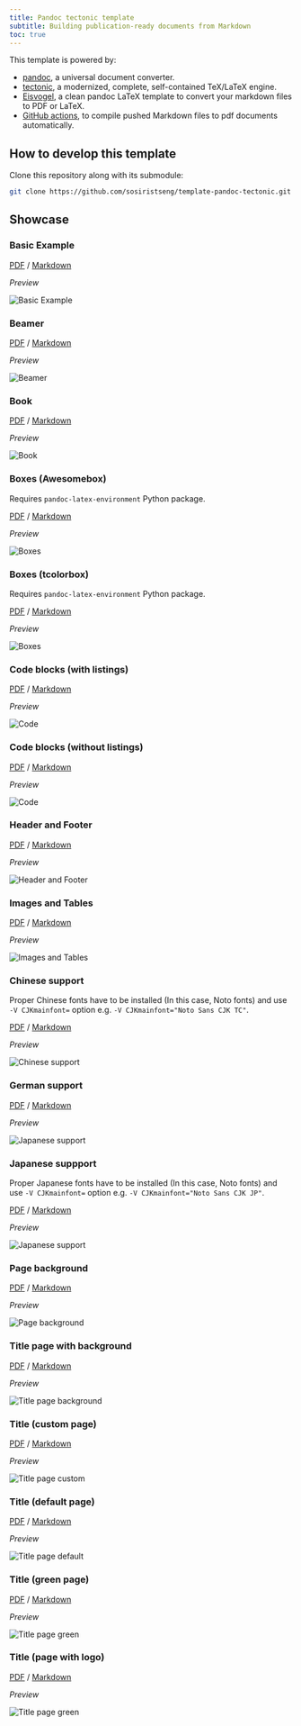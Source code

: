 ```yaml
---
title: Pandoc tectonic template
subtitle: Building publication-ready documents from Markdown
toc: true
---
```


This template is powered by:

- [pandoc](https://pandoc.org/), a universal document converter. 
- [tectonic](https://tectonic-typesetting.github.io/en-US/), a modernized, complete, self-contained TeX/LaTeX engine.
- [Eisvogel](https://github.com/Wandmalfarbe/pandoc-latex-template), a clean pandoc LaTeX template to convert your markdown files to PDF or LaTeX.
- [GitHub actions](https://github.com/features/actions), to compile pushed Markdown files to pdf documents automatically.

## How to develop this template

Clone this repository along with its submodule:

```bash
git clone https://github.com/sosiristseng/template-pandoc-tectonic.git --recursive
```

## Showcase

### Basic Example

[PDF](basic-example/document.pdf) / [Markdown](basic-example/document.md)

*Preview*

![Basic Example](basic-example/preview.png)


### Beamer

[PDF](beamer/document.pdf) / [Markdown](beamer/document.md)

*Preview*

![Beamer](beamer/preview.png)


### Book

[PDF](book/document.pdf) / [Markdown](book/document.md)

*Preview*

![Book](book/preview.png)


### Boxes (Awesomebox)

Requires `pandoc-latex-environment` Python package.

[PDF](boxes-with-pandoc-latex-environment-and-awesomebox/document.pdf) / [Markdown](boxes-with-pandoc-latex-environment-and-awesomebox/document.md)

*Preview*

![Boxes](boxes-with-pandoc-latex-environment-and-awesomebox/preview.png)


### Boxes (tcolorbox)

Requires `pandoc-latex-environment` Python package.

[PDF](boxes-with-pandoc-latex-environment-and-tcolorbox/document.md) / [Markdown](boxes-with-pandoc-latex-environment-and-tcolorbox/document.md)

*Preview*

![Boxes](boxes-with-pandoc-latex-environment-and-tcolorbox/preview.png)


### Code blocks (with listings)

[PDF](code-blocks-listings/document.pdf) / [Markdown](code-blocks-listings/document.md)

*Preview*

![Code](code-blocks-listings/preview.png)


### Code blocks (without listings)

[PDF](code-blocks-without-listings/document.pdf) / [Markdown](code-blocks-without-listings/document.md)

*Preview*

![Code](code-blocks-without-listings/preview.png)


### Header and Footer

[PDF](header-and-footer/document.pdf) / [Markdown](header-and-footer/document.md)

*Preview*

![Header and Footer](header-and-footer/preview.png)


### Images and Tables

[PDF](images-and-tables/document.pdf) / [Markdown](images-and-tables/document.md)

*Preview*

![Images and Tables](images-and-tables/preview.png)


### Chinese support

Proper Chinese fonts have to be installed (In this case, Noto fonts) and use `-V CJKmainfont=` option e.g. `-V CJKmainfont="Noto Sans CJK TC"`.

[PDF](language-chinese/document.pdf) / [Markdown](language-chinese/document.md)

*Preview*

![Chinese support](language-chinese/preview.png)


### German support

[PDF](language-german/document.pdf) / [Markdown](language-german/document.md)

*Preview*

![Japanese support](language-german/preview.png)


### Japanese suppport 

Proper Japanese fonts have to be installed (In this case, Noto fonts) and use `-V CJKmainfont=` option e.g. `-V CJKmainfont="Noto Sans CJK JP"`.

[PDF](language-japanese/document.pdf) / [Markdown](language-japanese/document.md)

*Preview*

![Japanese support](language-japanese/preview.png)


### Page background

[PDF](page-background/document.pdf) / [Markdown](page-background/document.md)

*Preview*

![Page background](page-background/preview.png)


### Title page with background

[PDF](title-page-background/document.pdf) / [Markdown](title-page-background/document.md)

*Preview*

![Title page background](title-page-background/preview.png)

### Title (custom page)

[PDF](title-page-custom/document.pdf) / [Markdown](title-page-custom/document.md)

*Preview*

![Title page custom](title-page-custom/preview.png)

### Title (default page)

[PDF](title-page-default/document.pdf) / [Markdown](title-page-default/document.md)

*Preview*

![Title page default](title-page-default/preview.png)

### Title (green page)

[PDF](title-page-green/document.pdf) / [Markdown](title-page-green/document.md)

*Preview*

![Title page green](title-page-green/preview.png)

### Title (page with logo)

[PDF](title-page-logo/document.pdf) / [Markdown](title-page-logo/document.md)

*Preview*

![Title page green](title-page-logo/preview.png)
